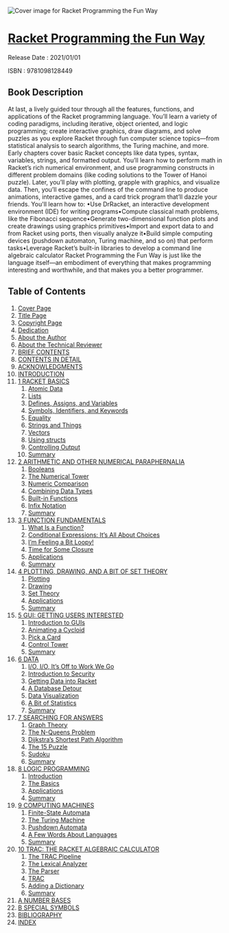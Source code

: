 ![Cover image for Racket Programming the Fun Way](https://imgdetail.ebookreading.net/cover/cover/202109/EB9781098128449.jpg)

[Racket Programming the Fun Way](https://ebookreading.net/view/book/Racket+Programming+the+Fun+Way-EB9781098128449_1.html "Racket Programming the Fun Way")
====================================================================================================================

Release Date : 2021/01/01

ISBN : 9781098128449

Book Description
-----------------

At last, a lively guided tour through all the features, functions, and applications of the Racket programming language. You’ll learn a variety of coding paradigms, including iterative, object oriented, and logic programming; create interactive graphics, draw diagrams, and solve puzzles as you explore Racket through fun computer science topics—from statistical analysis to search algorithms, the Turing machine, and more.
Early chapters cover basic Racket concepts like data types, syntax, variables, strings, and formatted output. You’ll learn how to perform math in Racket’s rich numerical environment, and use programming constructs in different problem domains (like coding solutions to the Tower of Hanoi puzzle). Later, you’ll play with plotting, grapple with graphics, and visualize data. Then, you’ll escape the confines of the command line to produce animations, interactive games, and a card trick program that’ll dazzle your friends.
You'll learn how to:
•Use DrRacket, an interactive development environment (IDE) for writing programs•Compute classical math problems, like the Fibonacci sequence•Generate two-dimensional function plots and create drawings using graphics primitives•Import and export data to and from Racket using ports, then visually analyze it•Build simple computing devices (pushdown automaton, Turing machine, and so on) that perform tasks•Leverage Racket’s built-in libraries to develop a command line algebraic calculator
Racket Programming the Fun Way is just like the language itself—an embodiment of everything that makes programming interesting and worthwhile, and that makes you a better programmer.


Table of Contents
-----------------

1. [Cover Page](https://ebookreading.net/view/book/Racket+Programming+the+Fun+Way-EB9781098128449_1.html)
1. [Title Page](https://ebookreading.net/view/book/Racket+Programming+the+Fun+Way-EB9781098128449_2.html)
1. [Copyright Page](https://ebookreading.net/view/book/Racket+Programming+the+Fun+Way-EB9781098128449_3.html)
1. [Dedication](https://ebookreading.net/view/book/Racket+Programming+the+Fun+Way-EB9781098128449_4.html)
1. [About the Author](https://ebookreading.net/view/book/Racket+Programming+the+Fun+Way-EB9781098128449_5.html)
1. [About the Technical Reviewer](https://ebookreading.net/view/book/Racket+Programming+the+Fun+Way-EB9781098128449_6.html)
1. [BRIEF CONTENTS](https://ebookreading.net/view/book/Racket+Programming+the+Fun+Way-EB9781098128449_7.html)
1. [CONTENTS IN DETAIL](https://ebookreading.net/view/book/Racket+Programming+the+Fun+Way-EB9781098128449_8.html)
1. [ACKNOWLEDGMENTS](https://ebookreading.net/view/book/Racket+Programming+the+Fun+Way-EB9781098128449_9.html)
1. [INTRODUCTION](https://ebookreading.net/view/book/Racket+Programming+the+Fun+Way-EB9781098128449_10.html)
1. [1 RACKET BASICS](https://ebookreading.net/view/book/Racket+Programming+the+Fun+Way-EB9781098128449_11.html)
    1. [Atomic Data](https://ebookreading.net/view/book/Racket+Programming+the+Fun+Way-EB9781098128449_11.html#ch00lev1sec_1)
    1. [Lists](https://ebookreading.net/view/book/Racket+Programming+the+Fun+Way-EB9781098128449_11.html#ch00lev1sec_2)
    1. [Defines, Assigns, and Variables](https://ebookreading.net/view/book/Racket+Programming+the+Fun+Way-EB9781098128449_11.html#ch00lev1sec_3)
    1. [Symbols, Identifiers, and Keywords](https://ebookreading.net/view/book/Racket+Programming+the+Fun+Way-EB9781098128449_11.html#ch00lev1sec_4)
    1. [Equality](https://ebookreading.net/view/book/Racket+Programming+the+Fun+Way-EB9781098128449_11.html#ch00lev1sec_5)
    1. [Strings and Things](https://ebookreading.net/view/book/Racket+Programming+the+Fun+Way-EB9781098128449_11.html#ch00lev1sec_6)
    1. [Vectors](https://ebookreading.net/view/book/Racket+Programming+the+Fun+Way-EB9781098128449_11.html#ch00lev1sec_7)
    1. [Using structs](https://ebookreading.net/view/book/Racket+Programming+the+Fun+Way-EB9781098128449_11.html#ch00lev1sec_8)
    1. [Controlling Output](https://ebookreading.net/view/book/Racket+Programming+the+Fun+Way-EB9781098128449_11.html#ch00lev1sec_9)
    1. [Summary](https://ebookreading.net/view/book/Racket+Programming+the+Fun+Way-EB9781098128449_11.html#ch00lev1sec_10)
1. [2 ARITHMETIC AND OTHER NUMERICAL PARAPHERNALIA](https://ebookreading.net/view/book/Racket+Programming+the+Fun+Way-EB9781098128449_12.html)
    1. [Booleans](https://ebookreading.net/view/book/Racket+Programming+the+Fun+Way-EB9781098128449_12.html#ch00lev1sec_11)
    1. [The Numerical Tower](https://ebookreading.net/view/book/Racket+Programming+the+Fun+Way-EB9781098128449_12.html#ch00lev1sec_12)
    1. [Numeric Comparison](https://ebookreading.net/view/book/Racket+Programming+the+Fun+Way-EB9781098128449_12.html#ch00lev1sec_13)
    1. [Combining Data Types](https://ebookreading.net/view/book/Racket+Programming+the+Fun+Way-EB9781098128449_12.html#ch00lev1sec_14)
    1. [Built-in Functions](https://ebookreading.net/view/book/Racket+Programming+the+Fun+Way-EB9781098128449_12.html#ch00lev1sec_15)
    1. [Infix Notation](https://ebookreading.net/view/book/Racket+Programming+the+Fun+Way-EB9781098128449_12.html#ch00lev1sec_16)
    1. [Summary](https://ebookreading.net/view/book/Racket+Programming+the+Fun+Way-EB9781098128449_12.html#ch00lev1sec_17)
1. [3 FUNCTION FUNDAMENTALS](https://ebookreading.net/view/book/Racket+Programming+the+Fun+Way-EB9781098128449_13.html)
    1. [What Is a Function?](https://ebookreading.net/view/book/Racket+Programming+the+Fun+Way-EB9781098128449_13.html#ch00lev1sec_18)
    1. [Conditional Expressions: It’s All About Choices](https://ebookreading.net/view/book/Racket+Programming+the+Fun+Way-EB9781098128449_13.html#ch00lev1sec_19)
    1. [I’m Feeling a Bit Loopy!](https://ebookreading.net/view/book/Racket+Programming+the+Fun+Way-EB9781098128449_13.html#ch00lev1sec_20)
    1. [Time for Some Closure](https://ebookreading.net/view/book/Racket+Programming+the+Fun+Way-EB9781098128449_13.html#ch00lev1sec_21)
    1. [Applications](https://ebookreading.net/view/book/Racket+Programming+the+Fun+Way-EB9781098128449_13.html#ch00lev1sec_22)
    1. [Summary](https://ebookreading.net/view/book/Racket+Programming+the+Fun+Way-EB9781098128449_13.html#ch00lev1sec_23)
1. [4 PLOTTING, DRAWING, AND A BIT OF SET THEORY](https://ebookreading.net/view/book/Racket+Programming+the+Fun+Way-EB9781098128449_14.html)
    1. [Plotting](https://ebookreading.net/view/book/Racket+Programming+the+Fun+Way-EB9781098128449_14.html#ch00lev1sec_24)
    1. [Drawing](https://ebookreading.net/view/book/Racket+Programming+the+Fun+Way-EB9781098128449_14.html#ch00lev1sec_25)
    1. [Set Theory](https://ebookreading.net/view/book/Racket+Programming+the+Fun+Way-EB9781098128449_14.html#ch00lev1sec_26)
    1. [Applications](https://ebookreading.net/view/book/Racket+Programming+the+Fun+Way-EB9781098128449_14.html#ch00lev1sec_27)
    1. [Summary](https://ebookreading.net/view/book/Racket+Programming+the+Fun+Way-EB9781098128449_14.html#ch00lev1sec_28)
1. [5 GUI: GETTING USERS INTERESTED](https://ebookreading.net/view/book/Racket+Programming+the+Fun+Way-EB9781098128449_15.html)
    1. [Introduction to GUIs](https://ebookreading.net/view/book/Racket+Programming+the+Fun+Way-EB9781098128449_15.html#ch00lev1sec_29)
    1. [Animating a Cycloid](https://ebookreading.net/view/book/Racket+Programming+the+Fun+Way-EB9781098128449_15.html#ch00lev1sec_30)
    1. [Pick a Card](https://ebookreading.net/view/book/Racket+Programming+the+Fun+Way-EB9781098128449_15.html#ch00lev1sec_31)
    1. [Control Tower](https://ebookreading.net/view/book/Racket+Programming+the+Fun+Way-EB9781098128449_15.html#ch00lev1sec_32)
    1. [Summary](https://ebookreading.net/view/book/Racket+Programming+the+Fun+Way-EB9781098128449_15.html#ch00lev1sec_33)
1. [6 DATA](https://ebookreading.net/view/book/Racket+Programming+the+Fun+Way-EB9781098128449_16.html)
    1. [I/O, I/O, It’s Off to Work We Go](https://ebookreading.net/view/book/Racket+Programming+the+Fun+Way-EB9781098128449_16.html#ch00lev1sec_34)
    1. [Introduction to Security](https://ebookreading.net/view/book/Racket+Programming+the+Fun+Way-EB9781098128449_16.html#ch00lev1sec_35)
    1. [Getting Data into Racket](https://ebookreading.net/view/book/Racket+Programming+the+Fun+Way-EB9781098128449_16.html#ch00lev1sec_36)
    1. [A Database Detour](https://ebookreading.net/view/book/Racket+Programming+the+Fun+Way-EB9781098128449_16.html#ch00lev1sec_37)
    1. [Data Visualization](https://ebookreading.net/view/book/Racket+Programming+the+Fun+Way-EB9781098128449_16.html#ch00lev1sec_38)
    1. [A Bit of Statistics](https://ebookreading.net/view/book/Racket+Programming+the+Fun+Way-EB9781098128449_16.html#ch00lev1sec_39)
    1. [Summary](https://ebookreading.net/view/book/Racket+Programming+the+Fun+Way-EB9781098128449_16.html#ch00lev1sec_40)
1. [7 SEARCHING FOR ANSWERS](https://ebookreading.net/view/book/Racket+Programming+the+Fun+Way-EB9781098128449_17.html)
    1. [Graph Theory](https://ebookreading.net/view/book/Racket+Programming+the+Fun+Way-EB9781098128449_17.html#ch00lev1sec_41)
    1. [The N-Queens Problem](https://ebookreading.net/view/book/Racket+Programming+the+Fun+Way-EB9781098128449_17.html#ch00lev1sec_42)
    1. [Dijkstra’s Shortest Path Algorithm](https://ebookreading.net/view/book/Racket+Programming+the+Fun+Way-EB9781098128449_17.html#ch00lev1sec_43)
    1. [The 15 Puzzle](https://ebookreading.net/view/book/Racket+Programming+the+Fun+Way-EB9781098128449_17.html#ch00lev1sec_44)
    1. [Sudoku](https://ebookreading.net/view/book/Racket+Programming+the+Fun+Way-EB9781098128449_17.html#ch00lev1sec_45)
    1. [Summary](https://ebookreading.net/view/book/Racket+Programming+the+Fun+Way-EB9781098128449_17.html#ch00lev1sec_46)
1. [8 LOGIC PROGRAMMING](https://ebookreading.net/view/book/Racket+Programming+the+Fun+Way-EB9781098128449_18.html)
    1. [Introduction](https://ebookreading.net/view/book/Racket+Programming+the+Fun+Way-EB9781098128449_18.html#ch00lev1sec_47)
    1. [The Basics](https://ebookreading.net/view/book/Racket+Programming+the+Fun+Way-EB9781098128449_18.html#ch00lev1sec_48)
    1. [Applications](https://ebookreading.net/view/book/Racket+Programming+the+Fun+Way-EB9781098128449_18.html#ch00lev1sec_49)
    1. [Summary](https://ebookreading.net/view/book/Racket+Programming+the+Fun+Way-EB9781098128449_18.html#ch00lev1sec_50)
1. [9 COMPUTING MACHINES](https://ebookreading.net/view/book/Racket+Programming+the+Fun+Way-EB9781098128449_19.html)
    1. [Finite-State Automata](https://ebookreading.net/view/book/Racket+Programming+the+Fun+Way-EB9781098128449_19.html#ch00lev1sec_51)
    1. [The Turing Machine](https://ebookreading.net/view/book/Racket+Programming+the+Fun+Way-EB9781098128449_19.html#ch00lev1sec_52)
    1. [Pushdown Automata](https://ebookreading.net/view/book/Racket+Programming+the+Fun+Way-EB9781098128449_19.html#ch00lev1sec_53)
    1. [A Few Words About Languages](https://ebookreading.net/view/book/Racket+Programming+the+Fun+Way-EB9781098128449_19.html#ch00lev1sec_54)
    1. [Summary](https://ebookreading.net/view/book/Racket+Programming+the+Fun+Way-EB9781098128449_19.html#ch00lev1sec_55)
1. [10 TRAC: THE RACKET ALGEBRAIC CALCULATOR](https://ebookreading.net/view/book/Racket+Programming+the+Fun+Way-EB9781098128449_20.html)
    1. [The TRAC Pipeline](https://ebookreading.net/view/book/Racket+Programming+the+Fun+Way-EB9781098128449_20.html#ch00lev1sec_56)
    1. [The Lexical Analyzer](https://ebookreading.net/view/book/Racket+Programming+the+Fun+Way-EB9781098128449_20.html#ch00lev1sec_57)
    1. [The Parser](https://ebookreading.net/view/book/Racket+Programming+the+Fun+Way-EB9781098128449_20.html#ch00lev1sec_58)
    1. [TRAC](https://ebookreading.net/view/book/Racket+Programming+the+Fun+Way-EB9781098128449_20.html#ch00lev1sec_59)
    1. [Adding a Dictionary](https://ebookreading.net/view/book/Racket+Programming+the+Fun+Way-EB9781098128449_20.html#ch00lev1sec_60)
    1. [Summary](https://ebookreading.net/view/book/Racket+Programming+the+Fun+Way-EB9781098128449_20.html#ch00lev1sec_61)
1. [A NUMBER BASES](https://ebookreading.net/view/book/Racket+Programming+the+Fun+Way-EB9781098128449_21.html)
1. [B SPECIAL SYMBOLS](https://ebookreading.net/view/book/Racket+Programming+the+Fun+Way-EB9781098128449_22.html)
1. [BIBLIOGRAPHY](https://ebookreading.net/view/book/Racket+Programming+the+Fun+Way-EB9781098128449_23.html)
1. [INDEX](https://ebookreading.net/view/book/Racket+Programming+the+Fun+Way-EB9781098128449_24.html)
